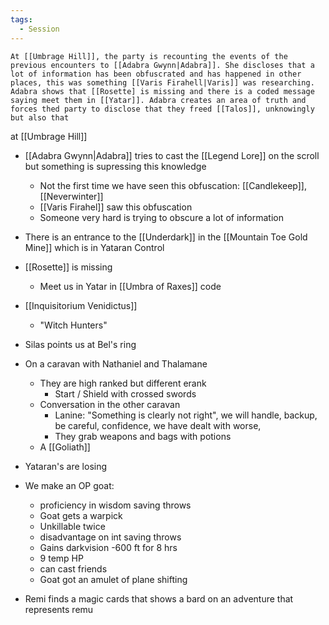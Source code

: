 ```yaml
---
tags:
  - Session
---
```


```ad-summary
At [[Umbrage Hill]], the party is recounting the events of the previous encounters to [[Adabra Gwynn|Adabra]]. She discloses that a lot of information has been obfuscrated and has happened in other places, this was something [[Varis Firahell|Varis]] was researching. Adabra shows that [[Rosette] is missing and there is a coded message saying meet them in [[Yatar]]. Adabra creates an area of truth and forces thed party to disclose that they freed [[Talos]], unknowingly but also that
```
at [[Umbrage Hill]]
- [[Adabra Gwynn|Adabra]] tries to cast the [[Legend Lore]] on the scroll but something is supressing this knowledge
	- Not the first time we have seen this obfuscation: [[Candlekeep]], [[Neverwinter]] 
	- [[Varis Firahel]] saw this obfuscation
	- Someone very hard is trying to obscure a lot of information
- There is an entrance to the [[Underdark]] in the [[Mountain Toe Gold Mine]] which is in Yataran Control
- [[Rosette]] is missing
	- Meet us in Yatar in [[Umbra of Raxes]] code
- [[Inquisitorium Venidictus]]
	- "Witch Hunters"
- Silas points us at Bel's ring
- On a caravan with Nathaniel and Thalamane
	- They are high ranked but different erank
		- Start / Shield with crossed swords
	- Conversation in the other caravan
		- Lanine: "Something is clearly not right", we will handle, backup, be careful, confidence, we have dealt with worse,
		- They grab weapons and bags with potions
	- A [[Goliath]]
- Yataran's are losing
- We make an OP goat:
	- proficiency in wisdom saving throws
	- Goat gets a warpick
	- Unkillable twice
	- disadvantage on int saving throws
	- Gains darkvision -600 ft for 8 hrs
	- 9 temp HP
	- can cast friends
	- Goat got an amulet of plane shifting

- Remi finds a magic cards that shows a bard on an adventure that represents remu
